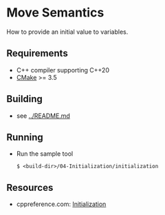 # Move Semantics

How to provide an initial value to variables.

## Requirements

- C++ compiler supporting C++20
- [CMake](https://cmake.org) >= 3.5

## Building

- see [../README.md](../README.md)

## Running

- Run the sample tool
  ```console
  $ <build-dir>/04-Initialization/initialization
  ```

## Resources

- cppreference.com: [Initialization](https://en.cppreference.com/w/cpp/language/initialization)
